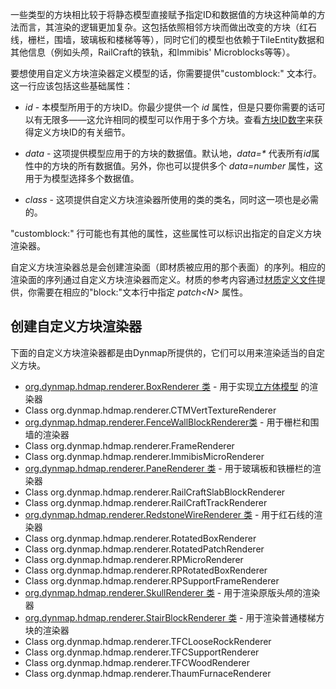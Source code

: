 一些类型的方块相比较于将静态模型直接赋予指定ID和数据值的方块这种简单的方法而言，其渲染的逻辑更加复杂。这包括依照相邻方块而做出改变的方块（红石线，栅栏，围墙，玻璃板和楼梯等等），同时它们的模型也依赖于TileEntity数据和其他信息（例如头颅，RailCraft的铁轨，和Immibis' Microblocks等等）。

要想使用自定义方块渲染器定义模型的话，你需要提供"customblock:" 文本行。这一行应该包括这些基础属性：

* *id* - 本模型所用于的方块ID。你最少提供一个 *id* 属性，但是只要你需要的话可以有无限多——这允许相同的模型可以作用于多个方块。查看[方块ID数字](/Texture-Definition-Files.md#block-id-numbers)来获得定义方块ID的有关细节。

* *data* - 这项提供模型应用于的方块的数据值。默认地，*data=\** 代表所有*id*属性中的方块的所有数据值。另外，你也可以提供多个 *data=number* 属性，这用于为模型选择多个数据值。

* *class* - 这项提供自定义方块渲染器所使用的类的类名，同时这一项也是必需的。

"customblock:" 行可能也有其他的属性，这些属性可以标识出指定的自定义方块渲染器。

自定义方块渲染器总是会创建渲染面（即材质被应用的那个表面）的序列。相应的渲染面的序列通过自定义方块渲染器而定义。材质的参考内容通过[材质定义文件](/Texture-Definition-Files.md)提供，你需要在相应的"block:"文本行中指定 *patch&lt;N&gt;* 属性。

## 创建自定义方块渲染器
下面的自定义方块渲染器都是由Dynmap所提供的，它们可以用来渲染适当的自定义方块。
* [org.dynmap.hdmap.renderer.BoxRenderer 类](/Class-org.dynmap.hdmap.renderer.boxrenderer.md) - 用于实现[立方体模型](/Defining-cuboid-models.md) 的渲染器
* Class org.dynmap.hdmap.renderer.CTMVertTextureRenderer
* [org.dynmap.hdmap.renderer.FenceWallBlockRenderer类](/Class-org.dynmap.hdmap.renderer.FenceWallBlockRenderer.md) - 用于栅栏和围墙的渲染器
* Class org.dynmap.hdmap.renderer.FrameRenderer
* Class org.dynmap.hdmap.renderer.ImmibisMicroRenderer
* [org.dynmap.hdmap.renderer.PaneRenderer 类](/Class-org.dynmap.hdmap.renderer.PaneRenderer.md) - 用于玻璃板和铁栅栏的渲染器
* Class org.dynmap.hdmap.renderer.RailCraftSlabBlockRenderer
* Class org.dynmap.hdmap.renderer.RailCraftTrackRenderer
* [org.dynmap.hdmap.renderer.RedstoneWireRenderer 类](/Class-org.dynmap.hdmap.renderer.RedstoneWireRenderer.md) - 用于红石线的渲染器
* Class org.dynmap.hdmap.renderer.RotatedBoxRenderer
* Class org.dynmap.hdmap.renderer.RotatedPatchRenderer
* Class org.dynmap.hdmap.renderer.RPMicroRenderer
* Class org.dynmap.hdmap.renderer.RPRotatedBoxRenderer
* Class org.dynmap.hdmap.renderer.RPSupportFrameRenderer
* [org.dynmap.hdmap.renderer.SkullRenderer 类](/Class-org.dynmap.hdmap.renderer.SkullRenderer.md) - 用于渲染原版头颅的渲染器
* [org.dynmap.hdmap.renderer.StairBlockRenderer 类](/Class-org.dynmap.hdmap.renderer.StairBlockRenderer.md) - 用于渲染普通楼梯方块的渲染器
* Class org.dynmap.hdmap.renderer.TFCLooseRockRenderer
* Class org.dynmap.hdmap.renderer.TFCSupportRenderer
* Class org.dynmap.hdmap.renderer.TFCWoodRenderer
* Class org.dynmap.hdmap.renderer.ThaumFurnaceRenderer